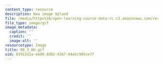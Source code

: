 ```yaml
---
content_type: resource
description: New image Uplaod
file: /media/https%3A/open-learning-course-data-rc.s3.amazonaws.com/res-21g-01-kana-spring-2010/01912d1aeb00dd02936764ebc905ce77_06_3_HU.gif
file_type: image/gif
image_metadata:
  caption: ''
  credit: ''
  image-alt: ''
resourcetype: Image
title: 06_3_HU.gif
uid: 01912d1a-eb00-dd02-9367-64ebc905ce77
---
```


